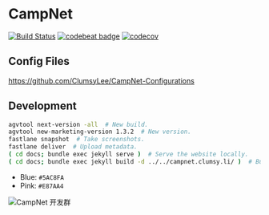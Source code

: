 # CampNet

[![Build Status](https://travis-ci.org/ClumsyLee/CampNet.svg?branch=master)](https://travis-ci.org/ClumsyLee/CampNet)
[![codebeat badge](https://codebeat.co/badges/09bdf607-8bb0-43a2-9ace-73d9cca02efa)](https://codebeat.co/projects/github-com-thomaslee969-campnet-master)
[![codecov](https://codecov.io/gh/ThomasLee969/CampNet/branch/master/graph/badge.svg)](https://codecov.io/gh/ThomasLee969/CampNet)

## Config Files

https://github.com/ClumsyLee/CampNet-Configurations

## Development

```bash
agvtool next-version -all  # New build.
agvtool new-marketing-version 1.3.2  # New version.
fastlane snapshot  # Take screenshots.
fastlane deliver  # Upload metadata.
( cd docs; bundle exec jekyll serve )  # Serve the website locally.
( cd docs; bundle exec jekyll build -d ../../campnet.clumsy.li/ )  # Build the files into the coding.net repo.
```

* Blue: `#5AC8FA`
* Pink: `#E87AA4`

![CampNet 开发群](https://user-images.githubusercontent.com/7030671/53952560-e8148e00-4085-11e9-927b-29a50fdf124a.jpg)
